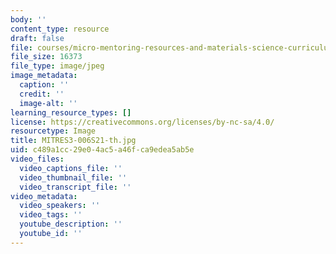 ```yaml
---
body: ''
content_type: resource
draft: false
file: courses/micro-mentoring-resources-and-materials-science-curriculum/mitres3-006s21-th.jpg
file_size: 16373
file_type: image/jpeg
image_metadata:
  caption: ''
  credit: ''
  image-alt: ''
learning_resource_types: []
license: https://creativecommons.org/licenses/by-nc-sa/4.0/
resourcetype: Image
title: MITRES3-006S21-th.jpg
uid: c489a1cc-29e0-4ac5-a46f-ca9edea5ab5e
video_files:
  video_captions_file: ''
  video_thumbnail_file: ''
  video_transcript_file: ''
video_metadata:
  video_speakers: ''
  video_tags: ''
  youtube_description: ''
  youtube_id: ''
---
```

